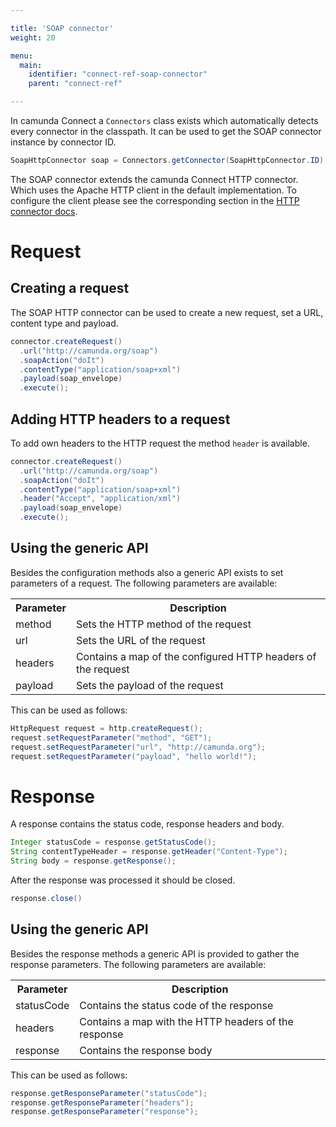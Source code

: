 ```yaml
---

title: 'SOAP connector'
weight: 20

menu:
  main:
    identifier: "connect-ref-soap-connector"
    parent: "connect-ref"

---
```


In camunda Connect a `Connectors` class exists which automatically detects
every connector in the classpath. It can be used to get the SOAP connector
instance by connector ID.

```java
SoapHttpConnector soap = Connectors.getConnector(SoapHttpConnector.ID);
```

The SOAP connector extends the camunda Connect HTTP connector. Which uses
the Apache HTTP client in the default implementation. To configure the
client please see the corresponding section in the [HTTP connector docs][].

# Request

## Creating a request

The SOAP HTTP connector can be used to create a new request, set a URL, content type
and payload.

```java
connector.createRequest()
  .url("http://camunda.org/soap")
  .soapAction("doIt")
  .contentType("application/soap+xml")
  .payload(soap_envelope)
  .execute();
```

## Adding HTTP headers to a request

To add own headers to the HTTP request the method `header` is
available.

```java
connector.createRequest()
  .url("http://camunda.org/soap")
  .soapAction("doIt")
  .contentType("application/soap+xml")
  .header("Accept", "application/xml")
  .payload(soap_envelope)
  .execute();
```

## Using the generic API

Besides the configuration methods also a generic API exists to
set parameters of a request. The following parameters are
available:

<table class="table table-striped">
  <tr>
    <th>Parameter</th>
    <th>Description</th>
  </tr>
  <tr>
    <td>method</td>
    <td>Sets the HTTP method of the request</td>
  </tr>
  <tr>
    <td>url</td>
    <td>Sets the URL of the request</td>
  </tr>
  <tr>
    <td>headers</td>
    <td>Contains a map of the configured HTTP headers of the request</td>
  </tr>
  <tr>
    <td>payload</td>
    <td>Sets the payload of the request</td>
  </tr>
</table>

This can be used as follows:

```java
HttpRequest request = http.createRequest();
request.setRequestParameter("method", "GET");
request.setRequestParameter("url", "http://camunda.org");
request.setRequestParameter("payload", "hello world!");
```

# Response

A response contains the status code, response headers and body.

```java
Integer statusCode = response.getStatusCode();
String contentTypeHeader = response.getHeader("Content-Type");
String body = response.getResponse();
```

After the response was processed it should be closed.

```java
response.close()
```

## Using the generic API

Besides the response methods a generic API is provided
to gather the response parameters. The following parameters
are available:

<table class="table table-striped">
  <tr>
    <th>Parameter</th>
    <th>Description</th>
  </tr>
  <tr>
    <td>statusCode</td>
    <td>Contains the status code of the response</td>
  </tr>
  <tr>
    <td>headers</td>
    <td>Contains a map with the HTTP headers of the response</td>
  </tr>
  <tr>
    <td>response</td>
    <td>Contains the response body</td>
  </tr>
</table>

This can be used as follows:

```java
response.getResponseParameter("statusCode");
response.getResponseParameter("headers");
response.getResponseParameter("response");
```
[HTTP connector docs]: ref:#http-http-connector
